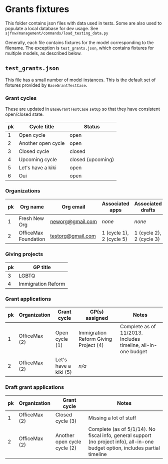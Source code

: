 # Grants fixtures

This folder contains json files with data used in tests. Some are also used to
populate a local database for dev usage. See `sjfnw/management/commands/load_testing_data.py`

Generally, each file contains fixtures for the model corresponding to the filename.
The exception is `test_grants.json`, which contains fixtures for multiple models,
as described below.

## `test_grants.json`

This file has a small number of model instances. This is the default set of
fixtures provided by `BaseGrantTestCase`.

### Grant cycles

These are updated in `BaseGrantTestCase` `setUp` so that they have consistent
open/closed state.

pk | Cycle title        | Status
---|--------------------|-------------------
1  | Open cycle         | open
2  | Another open cycle | open
3  | Closed cycle       | closed
4  | Upcoming cycle     | closed (upcoming)
5  | Let's have a kiki  | open
6  | Oui                | open

### Organizations

pk | Org name             | Org email         | Associated apps          | Associated drafts
---|----------------------|-------------------|--------------------------|---------------------------
1  | Fresh New Org        | neworg@gmail.com  | _none_                   | _none_ 
2  | OfficeMax Foundation | testorg@gmail.com | 1 (cycle 1), 2 (cycle 5) | 1 (cycle 2), 2 (cycle 3)

### Giving projects

pk | GP title
---|-------------------
3  | LGBTQ
4  | Immigration Reform

### Grant applications

pk | Organization  | Grant cycle           | GP(s) assigned                        | Notes
---|---------------|-----------------------|---------------------------------------|---------------------------
1  | OfficeMax (2) | Open cycle (1)        | Immigration Reform Giving Project (4) | Complete as of 11/2013. Includes timeline, all-in-one budget
2  | OfficeMax (2) | Let's have a kiki (5) | _n/a_                                 |

### Draft grant applications

pk | Organization  | Grant cycle                  | Notes
---|---------------|------------------------------|----------------------------
1  | OfficeMax (2) | Closed cycle (3)             | Missing a lot of stuff
2  | OfficeMax (2) | Another open cycle cycle (2) | Complete (as of 5/1/14). No fiscal info, general support (no project info), all-in-one budget option, includes partial timeline
